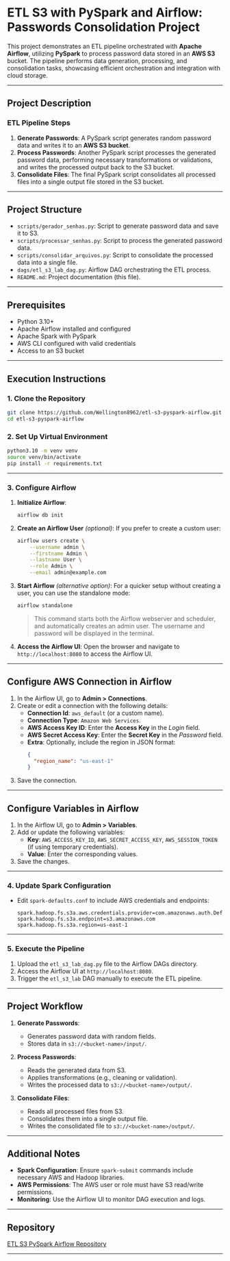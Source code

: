 # ETL S3 with PySpark and Airflow: Passwords Consolidation Project

This project demonstrates an ETL pipeline orchestrated with **Apache Airflow**, utilizing **PySpark** to process password data stored in an **AWS S3** bucket. The pipeline performs data generation, processing, and consolidation tasks, showcasing efficient orchestration and integration with cloud storage.

---

## Project Description

### ETL Pipeline Steps

1. **Generate Passwords**: A PySpark script generates random password data and writes it to an **AWS S3 bucket**.
2. **Process Passwords**: Another PySpark script processes the generated password data, performing necessary transformations or validations, and writes the processed output back to the S3 bucket.
3. **Consolidate Files**: The final PySpark script consolidates all processed files into a single output file stored in the S3 bucket.

---

## Project Structure

- `scripts/gerador_senhas.py`: Script to generate password data and save it to S3.
- `scripts/processar_senhas.py`: Script to process the generated password data.
- `scripts/consolidar_arquivos.py`: Script to consolidate the processed data into a single file.
- `dags/etl_s3_lab_dag.py`: Airflow DAG orchestrating the ETL process.
- `README.md`: Project documentation (this file).

---

## Prerequisites

- Python 3.10+
- Apache Airflow installed and configured
- Apache Spark with PySpark
- AWS CLI configured with valid credentials
- Access to an S3 bucket

---

## Execution Instructions

### 1. Clone the Repository

```bash
git clone https://github.com/Wellington8962/etl-s3-pyspark-airflow.git
cd etl-s3-pyspark-airflow
```

### 2. Set Up Virtual Environment

```bash
python3.10 -m venv venv
source venv/bin/activate
pip install -r requirements.txt
```

---

### 3. Configure Airflow

1. **Initialize Airflow**:
   ```bash
   airflow db init
   ```

2. **Create an Airflow User** *(optional)*:
   If you prefer to create a custom user:
   ```bash
   airflow users create \
       --username admin \
       --firstname Admin \
       --lastname User \
       --role Admin \
       --email admin@example.com
   ```

3. **Start Airflow** *(alternative option)*:
   For a quicker setup without creating a user, you can use the standalone mode:
   ```bash
   airflow standalone
   ```
   > This command starts both the Airflow webserver and scheduler, and automatically creates an admin user. The username and password will be displayed in the terminal.

4. **Access the Airflow UI**:
   Open the browser and navigate to `http://localhost:8080` to access the Airflow UI.

---

## **Configure AWS Connection in Airflow**

1. In the Airflow UI, go to **Admin > Connections**.
2. Create or edit a connection with the following details:
   - **Connection Id**: `aws_default` (or a custom name).
   - **Connection Type**: `Amazon Web Services`.
   - **AWS Access Key ID**: Enter the **Access Key** in the *Login* field.
   - **AWS Secret Access Key**: Enter the **Secret Key** in the *Password* field.
   - **Extra**: Optionally, include the region in JSON format:
     ```json
     {
       "region_name": "us-east-1"
     }
     ```
3. Save the connection.

---

## **Configure Variables in Airflow**

1. In the Airflow UI, go to **Admin > Variables**.
2. Add or update the following variables:
   - **Key**: `AWS_ACCESS_KEY_ID`, `AWS_SECRET_ACCESS_KEY`, `AWS_SESSION_TOKEN` (if using temporary credentials).
   - **Value**: Enter the corresponding values.
3. Save the changes.

---

### 4. Update Spark Configuration

- Edit `spark-defaults.conf` to include AWS credentials and endpoints:
  ```
  spark.hadoop.fs.s3a.aws.credentials.provider=com.amazonaws.auth.DefaultAWSCredentialsProviderChain
  spark.hadoop.fs.s3a.endpoint=s3.amazonaws.com
  spark.hadoop.fs.s3a.region=us-east-1
  ```

---

### 5. Execute the Pipeline

1. Upload the `etl_s3_lab_dag.py` file to the Airflow DAGs directory.
2. Access the Airflow UI at `http://localhost:8080`.
3. Trigger the `etl_s3_lab` DAG manually to execute the ETL pipeline.

---

## Project Workflow

1. **Generate Passwords**:
   - Generates password data with random fields.
   - Stores data in `s3://<bucket-name>/input/`.

2. **Process Passwords**:
   - Reads the generated data from S3.
   - Applies transformations (e.g., cleaning or validation).
   - Writes the processed data to `s3://<bucket-name>/output/`.

3. **Consolidate Files**:
   - Reads all processed files from S3.
   - Consolidates them into a single output file.
   - Writes the consolidated file to `s3://<bucket-name>/output/`.

---

## Additional Notes

- **Spark Configuration**: Ensure `spark-submit` commands include necessary AWS and Hadoop libraries.
- **AWS Permissions**: The AWS user or role must have S3 read/write permissions.
- **Monitoring**: Use the Airflow UI to monitor DAG execution and logs.

---

## Repository

[ETL S3 PySpark Airflow Repository](https://github.com/Wellington8962/etl-s3-pyspark-airflow)

--- 